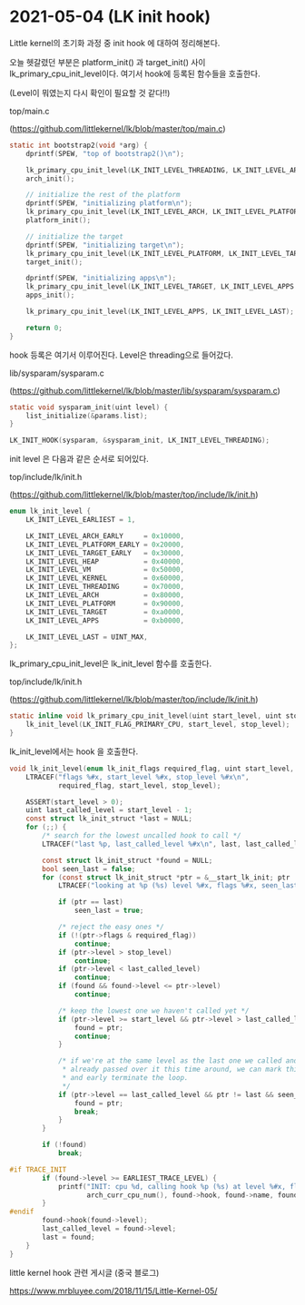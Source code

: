 # 2021-05-04 (LK init hook)

Little kernel의 초기화 과정 중 init hook 에 대하여 정리해본다.

오늘 헷갈렸던 부분은 platform_init() 과 target_init() 사이 lk_primary_cpu_init_level이다. 여기서 hook에 등록된 함수들을 호출한다.

(Level이 뭐였는지 다시 확인이 필요할 것 같다!!)



top/main.c

(https://github.com/littlekernel/lk/blob/master/top/main.c)

```c
static int bootstrap2(void *arg) {
    dprintf(SPEW, "top of bootstrap2()\n");

    lk_primary_cpu_init_level(LK_INIT_LEVEL_THREADING, LK_INIT_LEVEL_ARCH - 1);
    arch_init();

    // initialize the rest of the platform
    dprintf(SPEW, "initializing platform\n");
    lk_primary_cpu_init_level(LK_INIT_LEVEL_ARCH, LK_INIT_LEVEL_PLATFORM - 1);
    platform_init();

    // initialize the target
    dprintf(SPEW, "initializing target\n");
    lk_primary_cpu_init_level(LK_INIT_LEVEL_PLATFORM, LK_INIT_LEVEL_TARGET - 1);
    target_init();

    dprintf(SPEW, "initializing apps\n");
    lk_primary_cpu_init_level(LK_INIT_LEVEL_TARGET, LK_INIT_LEVEL_APPS - 1);
    apps_init();

    lk_primary_cpu_init_level(LK_INIT_LEVEL_APPS, LK_INIT_LEVEL_LAST);

    return 0;
}
```



hook 등록은 여기서 이루어진다. Level은 threading으로 들어갔다.

lib/sysparam/sysparam.c

(https://github.com/littlekernel/lk/blob/master/lib/sysparam/sysparam.c)

```c
static void sysparam_init(uint level) {
    list_initialize(&params.list);
}

LK_INIT_HOOK(sysparam, &sysparam_init, LK_INIT_LEVEL_THREADING);
```



init level 은 다음과 같은 순서로 되어있다.

top/include/lk/init.h

(https://github.com/littlekernel/lk/blob/master/top/include/lk/init.h)

```c
enum lk_init_level {
    LK_INIT_LEVEL_EARLIEST = 1,

    LK_INIT_LEVEL_ARCH_EARLY     = 0x10000,
    LK_INIT_LEVEL_PLATFORM_EARLY = 0x20000,
    LK_INIT_LEVEL_TARGET_EARLY   = 0x30000,
    LK_INIT_LEVEL_HEAP           = 0x40000,
    LK_INIT_LEVEL_VM             = 0x50000,
    LK_INIT_LEVEL_KERNEL         = 0x60000,
    LK_INIT_LEVEL_THREADING      = 0x70000,
    LK_INIT_LEVEL_ARCH           = 0x80000,
    LK_INIT_LEVEL_PLATFORM       = 0x90000,
    LK_INIT_LEVEL_TARGET         = 0xa0000,
    LK_INIT_LEVEL_APPS           = 0xb0000,

    LK_INIT_LEVEL_LAST = UINT_MAX,
};
```



lk_primary_cpu_init_level은 lk_init_level 함수를 호출한다.

top/include/lk/init.h

(https://github.com/littlekernel/lk/blob/master/top/include/lk/init.h)

```c
static inline void lk_primary_cpu_init_level(uint start_level, uint stop_level) {
    lk_init_level(LK_INIT_FLAG_PRIMARY_CPU, start_level, stop_level);
}
```



lk_init_level에서는 hook 을 호출한다.

```c
void lk_init_level(enum lk_init_flags required_flag, uint start_level, uint stop_level) {
    LTRACEF("flags %#x, start_level %#x, stop_level %#x\n",
            required_flag, start_level, stop_level);

    ASSERT(start_level > 0);
    uint last_called_level = start_level - 1;
    const struct lk_init_struct *last = NULL;
    for (;;) {
        /* search for the lowest uncalled hook to call */
        LTRACEF("last %p, last_called_level %#x\n", last, last_called_level);

        const struct lk_init_struct *found = NULL;
        bool seen_last = false;
        for (const struct lk_init_struct *ptr = &__start_lk_init; ptr != &__stop_lk_init; ptr++) {
            LTRACEF("looking at %p (%s) level %#x, flags %#x, seen_last %d\n", ptr, ptr->name, ptr->level, ptr->flags, seen_last);

            if (ptr == last)
                seen_last = true;

            /* reject the easy ones */
            if (!(ptr->flags & required_flag))
                continue;
            if (ptr->level > stop_level)
                continue;
            if (ptr->level < last_called_level)
                continue;
            if (found && found->level <= ptr->level)
                continue;

            /* keep the lowest one we haven't called yet */
            if (ptr->level >= start_level && ptr->level > last_called_level) {
                found = ptr;
                continue;
            }

            /* if we're at the same level as the last one we called and we've
             * already passed over it this time around, we can mark this one
             * and early terminate the loop.
             */
            if (ptr->level == last_called_level && ptr != last && seen_last) {
                found = ptr;
                break;
            }
        }

        if (!found)
            break;

#if TRACE_INIT
        if (found->level >= EARLIEST_TRACE_LEVEL) {
            printf("INIT: cpu %d, calling hook %p (%s) at level %#x, flags %#x\n",
                   arch_curr_cpu_num(), found->hook, found->name, found->level, found->flags);
        }
#endif
        found->hook(found->level);
        last_called_level = found->level;
        last = found;
    }
}
```





little kernel hook 관련 게시글 (중국 블로그)

https://www.mrbluyee.com/2018/11/15/Little-Kernel-05/